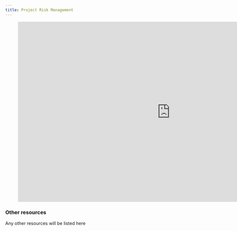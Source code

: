 ```yaml
---
title: Project Risk Management
---
```



<figure class="video_container">
<iframe src="https://docs.google.com/presentation/d/e/2PACX-1vR9oIiF8wDHFkcjk9s2dHolgq31KCPdIYrYyvZ78SFXaDwhOQDfVts0GOTU4yvy7mmspZdi39L_GUnm/embed?start=false&loop=false&delayms=10000" frameborder="0" width="960" height="569" allowfullscreen="true" mozallowfullscreen="true" webkitallowfullscreen="true"></iframe>
</figure>


### Other resources


Any other resources will be listed here



